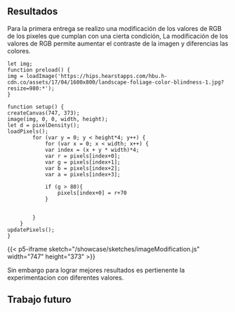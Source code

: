 ## Resultados

Para la primera entrega se realizo una modificación de los valores de RGB de los pixeles que cumplan con una cierta condición, La modificación de los valores de RGB permite aumentar el contraste de la imagen y diferencias las colores.



    let img;
    function preload() {
    img = loadImage('https://hips.hearstapps.com/hbu.h-cdn.co/assets/17/04/1600x800/landscape-foliage-color-blindness-1.jpg?resize=980:*');
    }

    function setup() {
    createCanvas(747, 373);
    image(img, 0, 0, width, height);
    let d = pixelDensity();
    loadPixels();
            for (var y = 0; y < height*4; y++) {
                for (var x = 0; x < width; x++) {
                var index = (x + y * width)*4;
                var r = pixels[index+0];
                var g = pixels[index+1];
                var b = pixels[index+2];
                var a = pixels[index+3];     
                
                if (g > 80){
                    pixels[index+0] = r+70
                }

                
            }
        }
    updatePixels();
    }



{{< p5-iframe sketch="/showcase/sketches/imageModification.js" width="747" height="373" >}}


Sin embargo para lograr mejores resultados es pertienente la experimentacion con diferentes valores.


## Trabajo futuro